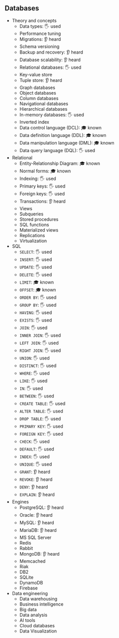 ## Databases

- Theory and concepts
  - Data types: 🖐️ used
  - Performance tuning
  - Migrations: 👂 heard
  - Schema versioning
  - Backup and recovery: 👂 heard
  - Database scalability: 👂 heard
  - Relational databases: 🖐️ used
  - Key-value store
  - Tuple store: 👂 heard
  - Graph databases
  - Object databases
  - Column databases
  - Navigational databases
  - Hierarchical databases
  - In-memory databases: 🖐️ used
  - Inverted index
  - Data control language (DCL): 🎓 known
  - Data definition language (DDL): 🎓 known
  - Data manipulation language (DML): 🎓 known
  - Data query language (DQL): 🖐️ used
- Relational
  - Entity-Relationship Diagram: 🎓 known
  - Normal forms: 🎓 known
  - Indexing: 🖐️ used
  - Primary keys: 🖐️ used
  - Foreign keys: 🖐️ used
  - Transactions: 👂 heard
  - Views
  - Subqueries
  - Stored procedures
  - SQL functions
  - Materialized views
  - Replications
  - Virtualization
- SQL
  - `SELECT`: 🖐️ used
  - `INSERT`: 🖐️ used
  - `UPDATE`: 🖐️ used
  - `DELETE`: 🖐️ used
  - `LIMIT`: 🎓 known
  - `OFFSET`: 🎓 known
  - `ORDER BY`: 🖐️ used
  - `GROUP BY`: 🖐️ used
  - `HAVING`: 🖐️ used
  - `EXISTS`: 🖐️ used
  - `JOIN`: 🖐️ used
  - `INNER JOIN`: 🖐️ used
  - `LEFT JOIN`: 🖐️ used
  - `RIGHT JOIN`: 🖐️ used
  - `UNION`: 🖐️ used
  - `DISTINCT`: 🖐️ used
  - `WHERE`: 🖐️ used
  - `LIKE`: 🖐️ used
  - `IN`: 🖐️ used
  - `BETWEEN`: 🖐️ used
  - `CREATE TABLE`: 🖐️ used
  - `ALTER TABLE`: 🖐️ used
  - `DROP TABLE`: 🖐️ used
  - `PRIMARY KEY`: 🖐️ used
  - `FOREIGN KEY`: 🖐️ used
  - `CHECK`: 🖐️ used
  - `DEFAULT`: 🖐️ used
  - `INDEX`: 🖐️ used
  - `UNIQUE`: 🖐️ used
  - `GRANT`: 👂 heard
  - `REVOKE`: 👂 heard
  - `DENY`: 👂 heard
  - `EXPLAIN`: 👂 heard
- Engines
  - PostgreSQL: 👂 heard
  - Oracle: 👂 heard
  - MySQL: 👂 heard
  - MariaDB: 👂 heard
  - MS SQL Server
  - Redis
  - Rabbit
  - MongoDB: 👂 heard
  - Memcached
  - Riak
  - DB2
  - SQLite
  - DynamoDB
  - Firebase
- Data engineering
  - Data warehousing
  - Business intelligence
  - Big data
  - Data analysis
  - AI tools
  - Cloud databases
  - Data Visualization
